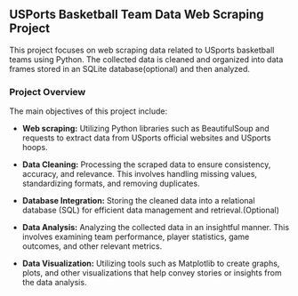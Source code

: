 ## USPorts Basketball Team Data Web Scraping Project
This project focuses on web scraping data related to USports basketball teams using Python. The collected data is cleaned and organized into data frames stored in an SQLite database(optional) and then analyzed.

### Project Overview

The main objectives of this project include:

- **Web scraping:** Utilizing Python libraries such as BeautifulSoup and requests to extract data from USports official websites and USports hoops. 

- **Data Cleaning:** Processing the scraped data to ensure consistency, accuracy, and relevance. This involves handling missing values, standardizing formats, and removing duplicates.

- **Database Integration:** Storing the cleaned data into a relational database (SQL) for efficient data management and retrieval.(Optional)

- **Data Analysis:** Analyzing the collected data in an insightful manner. This involves examining team performance, player statistics, game outcomes, and other relevant metrics.

- **Data Visualization:** Utilizing tools such as Matplotlib to create graphs, plots, and other visualizations that help convey stories or insights from the data analysis.
